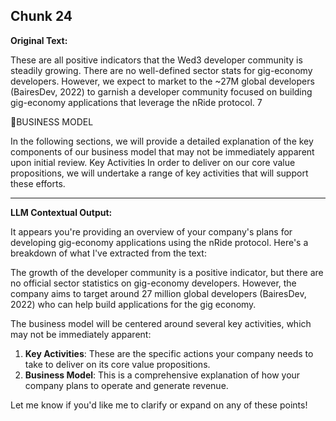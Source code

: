## Chunk 24

**Original Text:**

These are all positive indicators that the Wed3
developer community is steadily growing. There are no well-defined sector stats for gig-economy
developers. However, we expect to market to the ~27M global developers (BairesDev, 2022) to garnish a
developer community focused on building gig-economy applications that leverage the nRide protocol. 7

BUSINESS MODEL

In the following sections, we will provide a detailed explanation of the key components of our business
model that may not be immediately apparent upon initial review. Key Activities
In order to deliver on our core value propositions, we will undertake a range of key activities that will
support these efforts.

---

**LLM Contextual Output:**

It appears you're providing an overview of your company's plans for developing gig-economy applications using the nRide protocol. Here's a breakdown of what I've extracted from the text:

The growth of the developer community is a positive indicator, but there are no official sector statistics on gig-economy developers. However, the company aims to target around 27 million global developers (BairesDev, 2022) who can help build applications for the gig economy.

The business model will be centered around several key activities, which may not be immediately apparent:

1. **Key Activities**: These are the specific actions your company needs to take to deliver on its core value propositions.
2. **Business Model**: This is a comprehensive explanation of how your company plans to operate and generate revenue.

Let me know if you'd like me to clarify or expand on any of these points!

